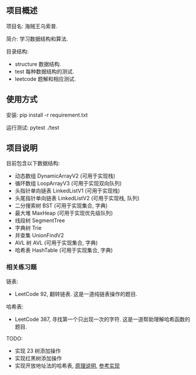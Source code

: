 ## 项目概述

项目名: 海贼王乌索普.

简介: 学习数据结构和算法.

目录结构:

- structure 数据结构.
- test 每种数据结构的测试.
- leetcode 题解和相应测试.

## 使用方式

安装: pip install -r requirement.txt

运行测试: pytest ./test

## 项目说明

目前包含以下数据结构:

  - 动态数组 DynamicArrayV2 (可用于实现栈)
  - 循环数组 LoopArrayV3 (可用于实现双向队列)
  - 头指针单向链表 LinkedListV1 (可用于实现栈)
  - 头尾指针单向链表 LinkedListV2 (可用于实现栈, 队列)
  - 二分搜索树 BST (可用于实现集合, 字典)
  - 最大堆 MaxHeap (可用于实现优先级队列)
  - 线段树 SegmentTree
  - 字典树 Trie
  - 并查集 UnionFindV2
  - AVL 树 AVL (可用于实现集合, 字典)
  - 哈希表 HashTable (可用于实现集合, 字典)

### 相关练习题

链表:
  - LeetCode 92, 翻转链表. 这是一道纯链表操作的题目.

哈希表:
  - LeetCode 387, 寻找第一个只出现一次的字符. 这是一道帮助理解哈希函数的题目.

TODO:
  - 实现 23 树添加操作
  - 实现红黑树添加操作
  - 实现开放地址法的哈希表, 
    [原理说明](https://www.geeksforgeeks.org/hashing-set-3-open-addressing/), 
    [参考实现](https://gist.github.com/EntilZha/5397c02dc6be389c85d8)
